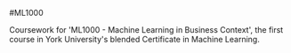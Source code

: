 #ML1000

Coursework for 'ML1000 - Machine Learning in Business Context', the first course in York University's blended Certificate in Machine Learning.
